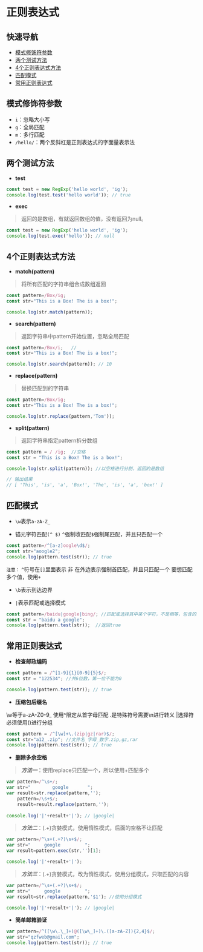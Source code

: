 # 正则表达式

## 快速导航

- [模式修饰符参数](#模式修饰符参数)
- [两个测试方法](#两个测试方法)
- [4个正则表达式方法](#4个正则表达式方法)
- [匹配模式](#匹配模式)
- [常用正则表达式](#常用正则表达式)

## 模式修饰符参数
* ```i```：忽略大小写  
* ```g```：全局匹配   
* ```m```：多行匹配  
* ```/hello/```：两个反斜杠是正则表达式的字面量表示法  

## 两个测试方法

- **test**

```js
const test = new RegExp('hello world', 'ig');
console.log(test.test('hello world')); // true
```

- **exec**

> 返回的是数组，有就返回数组的值，没有返回为null。

```js
const test = new RegExp('hello world', 'ig');
console.log(test.exec('hello')); // null
```

## 4个正则表达式方法

- **match(pattern)**

> 将所有匹配的字符串组合成数组返回

```js
const pattern=/Box/ig;
const str="This is a Box! The is a box!";

console.log(str.match(pattern));
```

- **search(pattern)**

> 返回字符串中pattern开始位置，忽略全局匹配

```js
const pattern=/Box/i;	//
const str="This is a Box! The is a box!";

console.log(str.search(pattern)); // 10
```

- **replace(pattern)**

>替换匹配到的字符串

```js
const pattern=/Box/ig;
const str="This is a Box! The is a box!";

console.log(str.replace(pattern,'Tom'));
```

- **split(pattern)**

> 返回字符串指定pattern拆分数组

```js
const pattern = / /ig;	//空格
const str = "This is a Box! The is a box!";

console.log(str.split(pattern)); //以空格进行分割，返回的是数组

// 输出结果
// [ 'This', 'is', 'a', 'Box!', 'The', 'is', 'a', 'box!' ]
```

## 匹配模式

* ```\w```表示```a-zA-Z_```

* 锚元字符匹配```(^ $)``` ```^```强制收匹配```$```强制尾匹配，并且只匹配一个

```js
const pattern=/^[a-z]oogle\d$/;
const str="aoogle2";
console.log(pattern.test(str)); // true
```

```注意：``` ```^```符号在```[]```里面表示 非  在外边表示强制首匹配，并且只匹配一个 要想匹配多个值，使用```+```

* ```\b```表示到达边界

* ```|```表示匹配或选择模式

```js
const pattern=/baidu|google|bing/; //匹配或选择其中某个字符，不是相等，包含的意思
const str = "baidu a google"; 
console.log(pattern.test(str));  //返回true
```

## 常用正则表达式

- **检查邮政编码**

```js
const pattern = /^[1-9]{1}[0-9]{5}$/;
const str = "122534"; //共6位数，第一位不能为0

console.log(pattern.test(str)); // true
```

- **压缩包后缀名**

\w等于a-zA-Z0-9_ 使用^限定从首字母匹配 .是特殊符号需要\n进行转义
|选择符必须使用()进行分组

```js
const pattern = /^[\w]+\.(zip|gz|rar)$/;  
const str="a12_.zip"; //文件名 字母_数字.zip,gz,rar
console.log(pattern.test(str)); // true
```

- **删除多余空格**

> ***方法一***：使用replace只匹配一个，所以使用+匹配多个

```js
var pattern=/^\s+/; 
var str="        google       ";
var result=str.replace(pattern,'');
    pattern=/\s+$/;
    result=result.replace(pattern,'');
    
console.log('|'+result+'|'); // |google|
```

> ***方法二***：(.+)贪婪模式，使用惰性模式，后面的空格不让匹配
		
```js
var pattern=/^\s+(.+?)\s+$/;
var str="     google         ";
var result=pattern.exec(str,'')[1];

console.log('|'+result+'|');
```

> ***方法三***：(.+)贪婪模式，改为惰性模式，使用分组模式，只取匹配的内容		
```js
var pattern=/^\s+(.+?)\s+$/;
var str="     google         ";
var result=str.replace(pattern,'$1'); //使用分组模式

console.log('|'+result+'|'); // |google|
```

- **简单邮箱验证**

```js
var pattern=/^([\w\.\_]+)@([\w\_]+)\.([a-zA-Z]){2,4}$/;
var str="qzfweb@gmail.com";
console.log(pattern.test(str)); // true
```